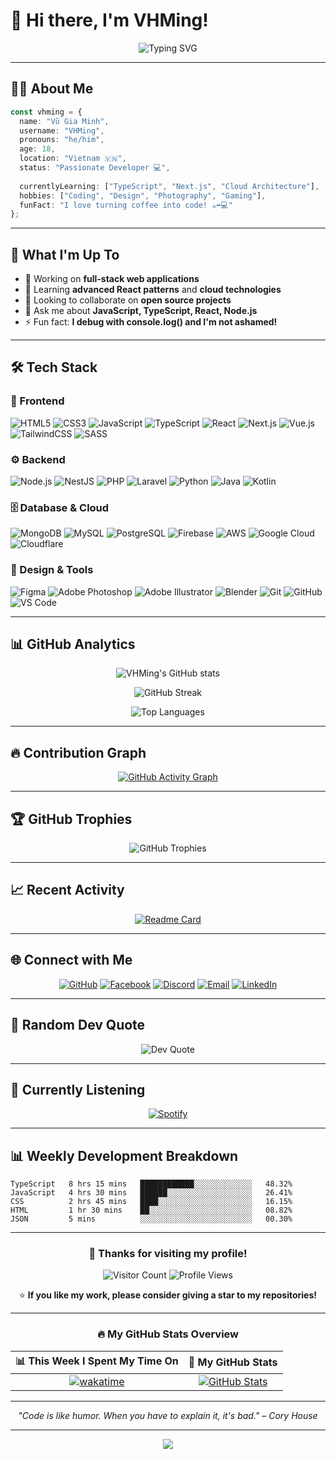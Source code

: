 # 👋 Hi there, I'm VHMing!

<div align="center">
  
![Typing SVG](https://readme-typing-svg.herokuapp.com?font=Fira+Code&size=22&duration=3000&pause=1000&color=00D4AA&center=true&vCenter=true&width=500&lines=Full+Stack+Developer+%F0%9F%9A%80;Creative+Problem+Solver+%F0%9F%A7%A9;Always+Learning+New+Things+%F0%9F%93%9A;Building+Amazing+Projects+%E2%9C%A8)

</div>

---

## 🧑‍💻 About Me

```typescript
const vhming = {
  name: "Vũ Gia Minh",
  username: "VHMing",
  pronouns: "he/him",
  age: 18,
  location: "Vietnam 🇻🇳",
  status: "Passionate Developer 💻",
  
  currentlyLearning: ["TypeScript", "Next.js", "Cloud Architecture"],
  hobbies: ["Coding", "Design", "Photography", "Gaming"],
  funFact: "I love turning coffee into code! ☕➡️💻"
};
```

---

## 🚀 What I'm Up To

- 🔭 Working on **full-stack web applications**
- 🌱 Learning **advanced React patterns** and **cloud technologies**
- 👯 Looking to collaborate on **open source projects**
- 💬 Ask me about **JavaScript, TypeScript, React, Node.js**
- ⚡ Fun fact: **I debug with console.log() and I'm not ashamed!**

---

## 🛠️ Tech Stack

### 🎨 Frontend
![HTML5](https://img.shields.io/badge/HTML5-E34F26?style=for-the-badge&logo=html5&logoColor=white)
![CSS3](https://img.shields.io/badge/CSS3-1572B6?style=for-the-badge&logo=css3&logoColor=white)
![JavaScript](https://img.shields.io/badge/JavaScript-F7DF1E?style=for-the-badge&logo=javascript&logoColor=black)
![TypeScript](https://img.shields.io/badge/TypeScript-007ACC?style=for-the-badge&logo=typescript&logoColor=white)
![React](https://img.shields.io/badge/React-20232A?style=for-the-badge&logo=react&logoColor=61DAFB)
![Next.js](https://img.shields.io/badge/Next.js-000000?style=for-the-badge&logo=next.js&logoColor=white)
![Vue.js](https://img.shields.io/badge/Vue.js-35495E?style=for-the-badge&logo=vue.js&logoColor=4FC08D)
![TailwindCSS](https://img.shields.io/badge/Tailwind_CSS-38B2AC?style=for-the-badge&logo=tailwind-css&logoColor=white)
![SASS](https://img.shields.io/badge/SASS-hotpink.svg?style=for-the-badge&logo=SASS&logoColor=white)

### ⚙️ Backend
![Node.js](https://img.shields.io/badge/Node.js-43853D?style=for-the-badge&logo=node.js&logoColor=white)
![NestJS](https://img.shields.io/badge/nestjs-%23E0234E.svg?style=for-the-badge&logo=nestjs&logoColor=white)
![PHP](https://img.shields.io/badge/PHP-777BB4?style=for-the-badge&logo=php&logoColor=white)
![Laravel](https://img.shields.io/badge/Laravel-FF2D20?style=for-the-badge&logo=laravel&logoColor=white)
![Python](https://img.shields.io/badge/Python-3776AB?style=for-the-badge&logo=python&logoColor=white)
![Java](https://img.shields.io/badge/Java-ED8B00?style=for-the-badge&logo=openjdk&logoColor=white)
![Kotlin](https://img.shields.io/badge/Kotlin-0095D5?style=for-the-badge&logo=kotlin&logoColor=white)

### 🗄️ Database & Cloud
![MongoDB](https://img.shields.io/badge/MongoDB-4EA94B?style=for-the-badge&logo=mongodb&logoColor=white)
![MySQL](https://img.shields.io/badge/MySQL-00000F?style=for-the-badge&logo=mysql&logoColor=white)
![PostgreSQL](https://img.shields.io/badge/PostgreSQL-316192?style=for-the-badge&logo=postgresql&logoColor=white)
![Firebase](https://img.shields.io/badge/Firebase-039BE5?style=for-the-badge&logo=Firebase&logoColor=white)
![AWS](https://img.shields.io/badge/Amazon_AWS-232F3E?style=for-the-badge&logo=amazon-aws&logoColor=white)
![Google Cloud](https://img.shields.io/badge/Google_Cloud-4285F4?style=for-the-badge&logo=google-cloud&logoColor=white)
![Cloudflare](https://img.shields.io/badge/Cloudflare-F38020?style=for-the-badge&logo=Cloudflare&logoColor=white)

### 🎨 Design & Tools
![Figma](https://img.shields.io/badge/Figma-F24E1E?style=for-the-badge&logo=figma&logoColor=white)
![Adobe Photoshop](https://img.shields.io/badge/Adobe%20Photoshop-31A8FF?style=for-the-badge&logo=adobe%20photoshop&logoColor=white)
![Adobe Illustrator](https://img.shields.io/badge/Adobe%20Illustrator-FF9A00?style=for-the-badge&logo=adobe%20illustrator&logoColor=white)
![Blender](https://img.shields.io/badge/blender-%23F5792A.svg?style=for-the-badge&logo=blender&logoColor=white)
![Git](https://img.shields.io/badge/Git-F05032?style=for-the-badge&logo=git&logoColor=white)
![GitHub](https://img.shields.io/badge/GitHub-100000?style=for-the-badge&logo=github&logoColor=white)
![VS Code](https://img.shields.io/badge/Visual_Studio_Code-0078D4?style=for-the-badge&logo=visual%20studio%20code&logoColor=white)

---

## 📊 GitHub Analytics

<div align="center">
  
![VHMing's GitHub stats](https://github-readme-stats.vercel.app/api?username=zhw1nq&show_icons=true&theme=radical&hide_border=true&bg_color=0D1117&icon_color=00D4AA&title_color=00D4AA&text_color=FFFFFF)

![GitHub Streak](https://github-readme-streak-stats.herokuapp.com/?user=zhw1nq&theme=radical&hide_border=true&background=0D1117&stroke=00D4AA&ring=00D4AA&fire=FF6B6B&currStreakLabel=00D4AA&sideLabels=FFFFFF&currStreakNum=FFFFFF&sideNums=FFFFFF)

![Top Languages](https://github-readme-stats.vercel.app/api/top-langs/?username=zhw1nq&layout=compact&theme=radical&hide_border=true&bg_color=0D1117&title_color=00D4AA&text_color=FFFFFF)

</div>

---

## 🔥 Contribution Graph

<div align="center">
  
[![GitHub Activity Graph](https://github-readme-activity-graph.vercel.app/graph?username=zhw1nq&theme=react-dark&hide_border=true&bg_color=0D1117&color=00D4AA&line=00D4AA&point=FFFFFF)](https://github.com/zhw1nq)

</div>

---

## 🏆 GitHub Trophies

<div align="center">
  
![GitHub Trophies](https://github-profile-trophy.vercel.app/?username=zhw1nq&theme=radical&no-frame=true&no-bg=true&margin-w=4&row=2&column=4)

</div>

---

## 📈 Recent Activity

<div align="center">
  
[![Readme Card](https://github-readme-stats.vercel.app/api/pin/?username=zhw1nq&repo=zhw1nq&theme=radical&hide_border=true&bg_color=0D1117&title_color=00D4AA&text_color=FFFFFF)](https://github.com/zhw1nq/zhw1nq)

</div>

---

## 🌐 Connect with Me

<div align="center">
  
[![GitHub](https://img.shields.io/badge/GitHub-100000?style=for-the-badge&logo=github&logoColor=white)](https://github.com/zhw1nq)
[![Facebook](https://img.shields.io/badge/Facebook-1877F2?style=for-the-badge&logo=facebook&logoColor=white)](https://facebook.com/vhming)
[![Discord](https://img.shields.io/badge/Discord-7289DA?style=for-the-badge&logo=discord&logoColor=white)](https://discord.gg/pzyc)
[![Email](https://img.shields.io/badge/Email-D14836?style=for-the-badge&logo=gmail&logoColor=white)](mailto:vhming@example.com)
[![LinkedIn](https://img.shields.io/badge/LinkedIn-0077B5?style=for-the-badge&logo=linkedin&logoColor=white)](https://linkedin.com/in/vhming)

</div>

---

## 💭 Random Dev Quote

<div align="center">
  
![Dev Quote](https://quotes-github-readme.vercel.app/api?type=horizontal&theme=radical&border=true)

</div>

---

## 🎵 Currently Listening

<div align="center">
  
[![Spotify](https://spotify-github-profile.vercel.app/api/view?uid=vhming&cover_image=true&theme=default&show_offline=false&background_color=0d1117&interchange=false&bar_color=00d4aa&bar_color_cover=false)](https://open.spotify.com/user/vhming)

</div>

---

## 📊 Weekly Development Breakdown

<!--START_SECTION:waka-->
```text
TypeScript   8 hrs 15 mins   ████████████░░░░░░░░░░░░░   48.32%
JavaScript   4 hrs 30 mins   ██████░░░░░░░░░░░░░░░░░░░   26.41%
CSS          2 hrs 45 mins   ████░░░░░░░░░░░░░░░░░░░░░   16.15%
HTML         1 hr 30 mins    ██░░░░░░░░░░░░░░░░░░░░░░░   08.82%
JSON         5 mins          ░░░░░░░░░░░░░░░░░░░░░░░░░   00.30%
```
<!--END_SECTION:waka-->

---

<div align="center">
  
### 💖 Thanks for visiting my profile!

![Visitor Count](https://komarev.com/ghpvc/?username=zhw1nq&color=00D4AA&style=for-the-badge&label=VISITORS)
![Profile Views](https://hits.seeyoufarm.com/api/count/incr/badge.svg?url=https%3A%2F%2Fgithub.com%2Fzhw1nq&count_bg=%2300D4AA&title_bg=%23555555&icon=github.svg&icon_color=%23E7E7E7&title=Profile+Views&edge_flat=false)

⭐️ **If you like my work, please consider giving a star to my repositories!**

---

### 🔥 My GitHub Stats Overview

<div align="center">
  
| 📊 **This Week I Spent My Time On** | 🚀 **My GitHub Stats** |
|:----:|:----:|
| [![wakatime](https://github-readme-stats.vercel.app/api/wakatime?username=vhming&theme=radical&hide_border=true&bg_color=0D1117&title_color=00D4AA&text_color=FFFFFF)](https://wakatime.com/@vhming) | [![GitHub Stats](https://github-readme-stats.vercel.app/api?username=zhw1nq&show_icons=true&theme=radical&hide_border=true&bg_color=0D1117&icon_color=00D4AA&title_color=00D4AA&text_color=FFFFFF&count_private=true)](https://github.com/zhw1nq) |

</div>

---

*"Code is like humor. When you have to explain it, it's bad." – Cory House*

</div>

---

<div align="center">
  <img src="https://capsule-render.vercel.app/api?type=waving&color=gradient&customColorList=6,11,20&height=100&section=footer&text=Happy%20Coding!&fontAlignY=65&fontSize=24&fontColor=FFFFFF&animation=twinkling"/>
</div>
